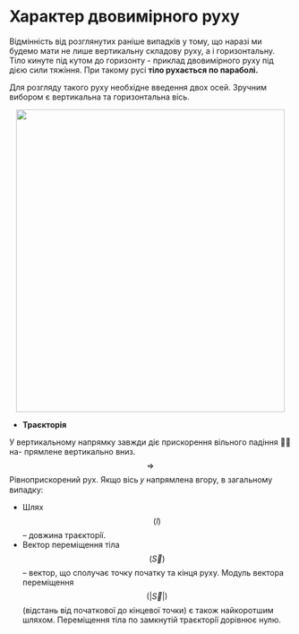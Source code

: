 # Характер двовимiрного руху

Вiдмiннiсть вiд розглянутих ранiше випадкiв у тому, що наразi ми будемо мати не
лише вертикальну складову руху, а i горизонтальну. Тiло кинуте пiд кутом до горизонту - приклад двовимiрного руху пiд дiєю сили тяжiння. При такому русi <b>тiло
рухається по параболi.</b>
<p></p>
Для розгляду такого руху необхiдне введення двох осей. Зручним вибором є вертикальна та горизонтальна вiсь.

<div class="space"><p align="center"><img align="middle" class="image"  width="480" height="540"  src="../images/chapter_3/1.png"/></p></div>


* <span class="p1"><b>Траєкторiя</b></span>

 У вертикальному напрямку завжди дiє прискорення вiльного падiння ⃗𝑔 на-
прямлене вертикально вниз. $$\Rightarrow$$ <span class="p1">Рiвноприскорений рух.</span> Якщо вiсь 𝑦 напрямлена вгору, в загальному випадку:

* <span class="p1">Шлях $$(l)$$</span> – довжина траєкторiї.
* <span class="p1">Вектор перемiщення тiла $$(\vec{S})$$</span>  – вектор, що сполучає точку початку та кiнця руху. Модуль вектора перемiщення $$(|\vec{S}|)$$ (вiдстань вiд початкової до кiнцевої точки) є також найкоротшим шляхом.  Перемiщення тiла по замкнутiй траєкторiї дорiвнює нулю.
